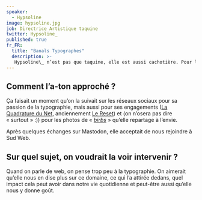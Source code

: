 ```yaml
---
speaker:
  - Hypsoline
image: hypsoline.jpg
job: Directrice Artistique taquine
twitter: Hypsoline_
published: true
fr_FR:
  title: "Banals Typographes"
  description: >-
   Hypsoline\_ n’est pas que taquine, elle est aussi cachotière. Pour le moment, on ne sait pas ce qu’elle va nous montrer, mais ça va vous intéresser.
---
```


## Comment l’a-ton approché ?

Ça faisait un moment qu’on la suivait sur les réseaux sociaux pour sa passion de la typographie, mais aussi pour ses engagements ([La Quadrature du Net](https://www.laquadrature.net), anciennement [Le Reset](https://lereset.org/)) et (on n’osera pas dire « surtout » :)) pour les photos de « [_birbs_](https://twitter.com/AlexTheHonk/status/1095970548566220801) » qu’elle repartage à l’envie.

Après quelques échanges sur Mastodon, elle acceptait de nous rejoindre à Sud Web.

## Sur quel sujet, on voudrait la voir intervenir ?

Quand on parle de web, on pense trop peu à la typographie. On aimerait qu’elle nous en dise plus sur ce domaine, ce qui l’a attirée dedans, quel impact cela peut avoir dans notre vie quotidienne et peut-être aussi qu’elle nous y donne goût.

